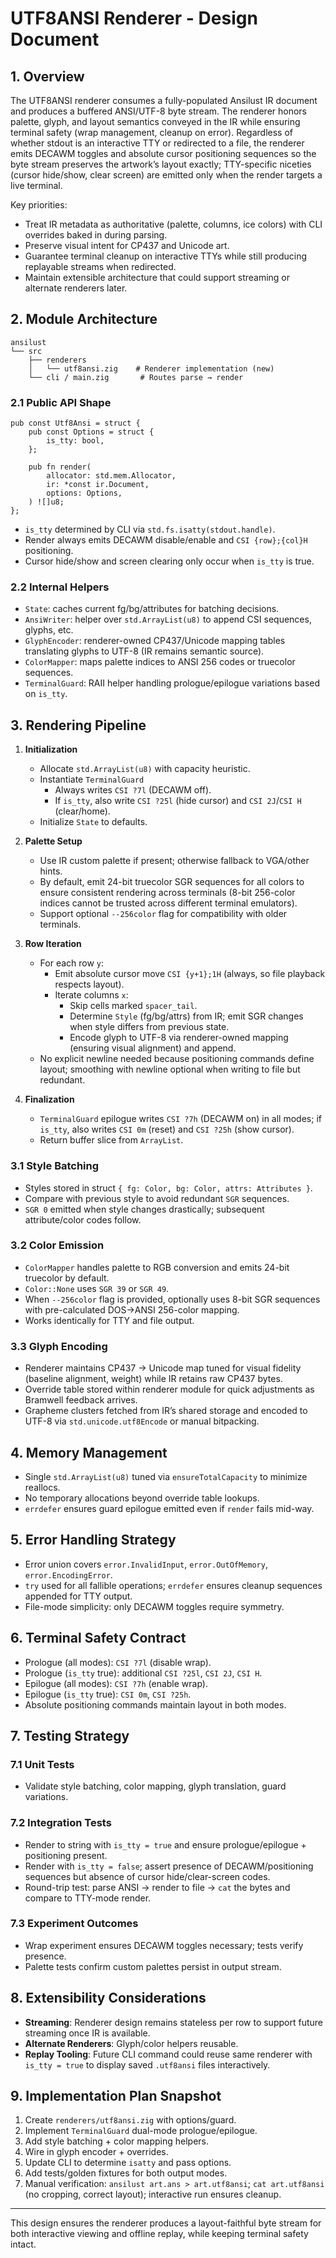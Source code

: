 # UTF8ANSI Renderer - Design Document

## 1. Overview

The UTF8ANSI renderer consumes a fully-populated Ansilust IR document and produces a buffered ANSI/UTF-8 byte stream. The renderer honors palette, glyph, and layout semantics conveyed in the IR while ensuring terminal safety (wrap management, cleanup on error). Regardless of whether stdout is an interactive TTY or redirected to a file, the renderer emits DECAWM toggles and absolute cursor positioning sequences so the byte stream preserves the artwork’s layout exactly; TTY-specific niceties (cursor hide/show, clear screen) are emitted only when the render targets a live terminal.

Key priorities:
- Treat IR metadata as authoritative (palette, columns, ice colors) with CLI overrides baked in during parsing.
- Preserve visual intent for CP437 and Unicode art.
- Guarantee terminal cleanup on interactive TTYs while still producing replayable streams when redirected.
- Maintain extensible architecture that could support streaming or alternate renderers later.

## 2. Module Architecture

```
ansilust
└── src
    ├── renderers
    │   └── utf8ansi.zig    # Renderer implementation (new)
    └── cli / main.zig       # Routes parse → render
```

### 2.1 Public API Shape

```zig
pub const Utf8Ansi = struct {
    pub const Options = struct {
        is_tty: bool,
    };

    pub fn render(
        allocator: std.mem.Allocator,
        ir: *const ir.Document,
        options: Options,
    ) ![]u8;
};
```

- `is_tty` determined by CLI via `std.fs.isatty(stdout.handle)`.
- Render always emits DECAWM disable/enable and `CSI {row};{col}H` positioning.
- Cursor hide/show and screen clearing only occur when `is_tty` is true.

### 2.2 Internal Helpers

- `State`: caches current fg/bg/attributes for batching decisions.
- `AnsiWriter`: helper over `std.ArrayList(u8)` to append CSI sequences, glyphs, etc.
- `GlyphEncoder`: renderer-owned CP437/Unicode mapping tables translating glyphs to UTF-8 (IR remains semantic source).
- `ColorMapper`: maps palette indices to ANSI 256 codes or truecolor sequences.
- `TerminalGuard`: RAII helper handling prologue/epilogue variations based on `is_tty`.

## 3. Rendering Pipeline

1. **Initialization**
   - Allocate `std.ArrayList(u8)` with capacity heuristic.
   - Instantiate `TerminalGuard`
     - Always writes `CSI ?7l` (DECAWM off).
     - If `is_tty`, also write `CSI ?25l` (hide cursor) and `CSI 2J`/`CSI H` (clear/home).
   - Initialize `State` to defaults.

2. **Palette Setup**
   - Use IR custom palette if present; otherwise fallback to VGA/other hints.
   - By default, emit 24-bit truecolor SGR sequences for all colors to ensure consistent rendering across terminals (8-bit 256-color indices cannot be trusted across different terminal emulators).
   - Support optional `--256color` flag for compatibility with older terminals.

3. **Row Iteration**
   - For each row `y`:
     - Emit absolute cursor move `CSI {y+1};1H` (always, so file playback respects layout).
      - Iterate columns `x`:
        - Skip cells marked `spacer_tail`.
        - Determine `Style` (fg/bg/attrs) from IR; emit SGR changes when style differs from previous state.
        - Encode glyph to UTF-8 via renderer-owned mapping (ensuring visual alignment) and append.
    - No explicit newline needed because positioning commands define layout; smoothing with newline optional when writing to file but redundant.


4. **Finalization**
   - `TerminalGuard` epilogue writes `CSI ?7h` (DECAWM on) in all modes; if `is_tty`, also writes `CSI 0m` (reset) and `CSI ?25h` (show cursor).
   - Return buffer slice from `ArrayList`.

### 3.1 Style Batching

- Styles stored in struct `{ fg: Color, bg: Color, attrs: Attributes }`.
- Compare with previous style to avoid redundant `SGR` sequences.
- `SGR 0` emitted when style changes drastically; subsequent attribute/color codes follow.

### 3.2 Color Emission

- `ColorMapper` handles palette to RGB conversion and emits 24-bit truecolor by default.
- `Color::None` uses `SGR 39` or `SGR 49`.
- When `--256color` flag is provided, optionally uses 8-bit SGR sequences with pre-calculated DOS→ANSI 256-color mapping.
- Works identically for TTY and file output.

### 3.3 Glyph Encoding

- Renderer maintains CP437 → Unicode map tuned for visual fidelity (baseline alignment, weight) while IR retains raw CP437 bytes.
- Override table stored within renderer module for quick adjustments as Bramwell feedback arrives.
- Grapheme clusters fetched from IR’s shared storage and encoded to UTF-8 via `std.unicode.utf8Encode` or manual bitpacking.


## 4. Memory Management

- Single `std.ArrayList(u8)` tuned via `ensureTotalCapacity` to minimize reallocs.
- No temporary allocations beyond override table lookups.
- `errdefer` ensures guard epilogue emitted even if `render` fails mid-way.

## 5. Error Handling Strategy

- Error union covers `error.InvalidInput`, `error.OutOfMemory`, `error.EncodingError`.
- `try` used for all fallible operations; `errdefer` ensures cleanup sequences appended for TTY output.
- File-mode simplicity: only DECAWM toggles require symmetry.

## 6. Terminal Safety Contract

- Prologue (all modes): `CSI ?7l` (disable wrap).
- Prologue (`is_tty` true): additional `CSI ?25l`, `CSI 2J`, `CSI H`.
- Epilogue (all modes): `CSI ?7h` (enable wrap).
- Epilogue (`is_tty` true): `CSI 0m`, `CSI ?25h`.
- Absolute positioning commands maintain layout in both modes.

## 7. Testing Strategy

### 7.1 Unit Tests
- Validate style batching, color mapping, glyph translation, guard variations.

### 7.2 Integration Tests
- Render to string with `is_tty = true` and ensure prologue/epilogue + positioning present.
- Render with `is_tty = false`; assert presence of DECAWM/positioning sequences but absence of cursor hide/clear-screen codes.
- Round-trip test: parse ANSI → render to file → `cat` the bytes and compare to TTY-mode render.

### 7.3 Experiment Outcomes
- Wrap experiment ensures DECAWM toggles necessary; tests verify presence.
- Palette tests confirm custom palettes persist in output stream.

## 8. Extensibility Considerations

- **Streaming**: Renderer design remains stateless per row to support future streaming once IR is available.
- **Alternate Renderers**: Glyph/color helpers reusable.
- **Replay Tooling**: Future CLI command could reuse same renderer with `is_tty = true` to display saved `.utf8ansi` files interactively.

## 9. Implementation Plan Snapshot

1. Create `renderers/utf8ansi.zig` with options/guard.
2. Implement `TerminalGuard` dual-mode prologue/epilogue.
3. Add style batching + color mapping helpers.
4. Wire in glyph encoder + overrides.
5. Update CLI to determine `isatty` and pass options.
6. Add tests/golden fixtures for both output modes.
7. Manual verification: `ansilust art.ans > art.utf8ansi`; `cat art.utf8ansi` (no cropping, correct layout); interactive run ensures cleanup.

---

This design ensures the renderer produces a layout-faithful byte stream for both interactive viewing and offline replay, while keeping terminal safety intact.
